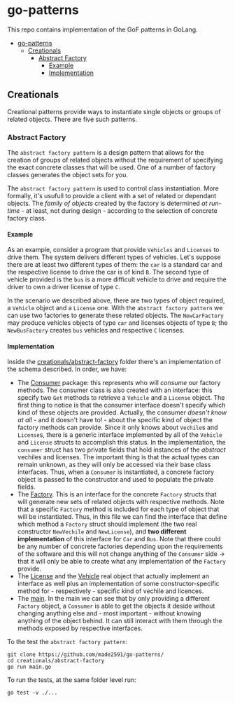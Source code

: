 # go-patterns

This repo contains implementation of the GoF patterns in GoLang.
- [go-patterns](#go-patterns)
  - [Creationals](#creationals)
    - [Abstract Factory](#abstract-factory)
      - [Example](#example)
      - [Implementation](#implementation)

## Creationals
Creational patterns provide ways to instantiate single objects or groups of related objects. There are five such patterns.

### Abstract Factory
The `abstract factory pattern` is a design pattern that allows for the creation of groups of related objects without the requirement of specifying the exact concrete classes that will be used. One of a number of factory classes generates the object sets for you.

The `abstract factory pattern` is used to control class instantiation. More formally, it's usufull to provide a client with a set of related or dependant objects. The *family of objects* created by the factory is determined *at run-time* - at least, not during design - according to the selection of concrete factory class.

#### Example
As an example, consider a program that provide `Vehicles` and `Licenses` to drive them. The system delivers different types of vehicles. Let's suppose there are at least two different types of them: the `car` is a standard car and the respective license to drive the car is of kind `B`. The second type of vehicle provided is the `bus` is a more difficult vehicle to drive and require the driver to own a driver license of type `C`.

In the scenario we described above, there are two types of object required, a `Vehicle` object and a `License` one. With the `abstract factory pattern` we can use two factories to generate these related objects. The `NewCarFactory` may produce vehicles objects of type `car` and licenses objects of type `B`; the `NewBusFactory` creates `bus` vehicles and respective `C` licenses.

#### Implementation
Inside the [creationals/abstract-factory](https://github.com/made2591/go-patterns/tree/master/creationals/abstract-factory) folder there's an implementation of the schema described. In order, we have:

- The [Consumer](https://github.com/made2591/go-patterns/blob/master/creationals/abstract-factory/consumer/consumer.go) package: this represents who will *consume* our factory methods. The consumer class is also created with an interface: this specify two `Get` methods to retrieve a `Vehicle` and a `License` object. The first thing to notice is that the consumer interface doesn't specify which kind of these objects are provided. Actually, the consumer *doesn't know at all* - and it doesn't have to! - about the specific kind of object the factory methods can provide. Since it only knows about `Vechile`s and `License`s, there is a generic interface implemented by all of the `Vehicle` and `License` structs to accomplish this status. In the implementation, the `consumer` struct has two private fields that hold instances of the *abstract* vechiles and licenses. The important thing is that the actual types can remain unknown, as they will only be accessed via their base class interfaces. Thus, when a `Consumer` is instantiated, a concrete factory object is passed to the constructor and used to populate the private fields.
- The [Factory](https://github.com/made2591/go-patterns/blob/master/creationals/abstract-factory/factory/factory.go). This is an interface for the concrete `Factory` structs that will generate new sets of related objects with respective methods. Note that a specific `Factory` method is included for each type of object that will be instantiated. Thus, in this file we can find the interface that define which method a `Factory` struct should implement (the two real constructor `NewVechile` and `NewLicense`), and **two different implementation** of this interface for `Car` and `Bus`. Note that there could be any number of concrete factories depending upon the requirements of the software and this will not change anything of the `Consumer` side -> that it will only be able to create what any implementation of the `Factory` provide.
- The [License](https://github.com/made2591/go-patterns/blob/master/creationals/abstract-factory/license/license.go) and the [Vehicle](https://github.com/made2591/go-patterns/blob/master/creationals/abstract-factory/vehicle/vehicle.go) real object that actually implement an interface as well plus an implementation of some constructor-specific method for - respectively - specific kind of vechile and licences.
- The [main](https://github.com/made2591/go-patterns/blob/master/creationals/abstract-factory/main.go). In the main we can see that by only providing a different `Factory` object, a `Consumer` is able to get the objects it deside without changing anything else and - most important - without knowing anything of the object behind. It can still interact with them through the methods exposed by respective interfaces.

To the test the `abstract factory pattern`:

```
git clone https://github.com/made2591/go-patterns/
cd creationals/abstract-factory
go run main.go
```

To run the tests, at the same folder level run:

```
go test -v ./...
```
